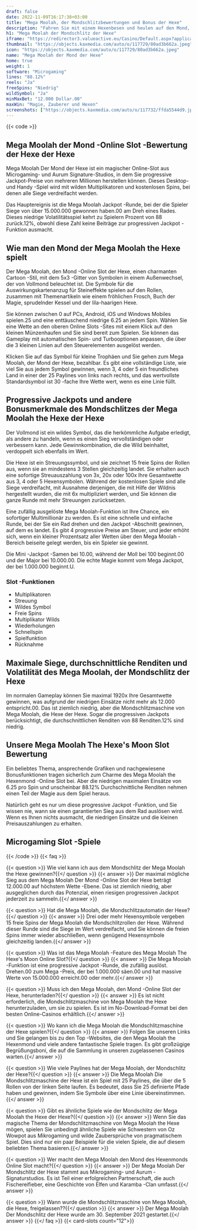 ```yaml
---
draft: false
date: 2022-11-09T16:17:38+03:00
title: "Mega Moolah, der Mondschlitzbewertungen und Bonus der Hexe"
description: "Fahren Sie mit einem Hexenbesen und heulen auf den Mond, um einen von vier progressiven Jackpots in Microgamings brandneuem progressiven Jackpot Mega Moolah the Hexenmond zu gewinnen."
h1: "Mega Moolah der Mondschlitz der Hexe"
iframe: "https://redirector3.valueactive.eu/Casino/Default.aspx?applicationid=4123&serverid=33253&gameid=megaMoolahTheWitchsMoonDesktop&ul=en&bankingURL=https://www.leovegas.com/account/deposit&lobbyURL=https://www.leovegas.com&playmode=demo"
thumbnail: "https://objects.kaxmedia.com/auto/o/117729/80ad3b662a.jpeg"
icon: "https://objects.kaxmedia.com/auto/o/117729/80ad3b662a.jpeg"
name: "Mega Moolah der Mond der Hexe"
home: true
weight: 1
software: "Microgaming"
lines: "88.12%"
reels: "Ja"
freeSpins: "Niedrig"
wildSymbol: "Ja"
minMaxBet: "12.000 Dollar.00"
maxWin: "Magie, Zauberer und Hexen"
screenshots: ["https://objects.kaxmedia.com/auto/o/117732/ffda5544d9.jpeg"]
---
```


{{< code >}}<h2>Mega Moolah der Mond -Online Slot -Bewertung der Hexe der Hexe</h2><p>Mega Moolah Der Mond der Hexe ist ein magischer Online-Slot aus Microgaming- und Aurum Signature-Studios, in dem Sie progressive Jackpot-Preise von mehreren Millionen herstellen können. Dieses Desktop- und Handy -Spiel wird mit wilden Multiplikatoren und kostenlosen Spins, bei denen alle Siege verdreifacht werden.</p><p>Das Hauptereignis ist die Mega Moolah Jackpot -Runde, bei der die Spieler Siege von über 15.000.000 gewonnen haben.00 am Dreh eines Rades. Dieses niedrige Volatilitätsspiel kehrt zu Spielern Prozent von 88 zurück.12%, obwohl diese Zahl keine Beiträge zur progressiven Jackpot -Funktion ausmacht.</p><h2>Wie man den Mond der Mega Moolah the Hexe spielt</h2><p>Der Mega Moolah, den Mond -Online Slot der Hexe, einen charmanten Cartoon -Stil, mit dem 5x3 -Gitter von Symbolen in einem Außenwechsel, der von Vollmond beleuchtet ist. Die Symbole für die Auswirkungskartenanzug für Steineffekte spielen auf den Rollen, zusammen mit Themenartikeln wie einem fröhlichen Frosch, Buch der Magie, sprudelnder Kessel und der lila-haarigen Hexe.</p><p>Sie können zwischen 0 auf PCs, Android, iOS und Windows Mobiles spielen.25 und eine enttäuschend niedrige 6.25 an jedem Spin. Wählen Sie eine Wette an den oberen Online Slots -Sites mit einem Klick auf den kleinen Münzenhaufen und Sie sind bereit zum Spielen. Sie können das Gameplay mit automatischen Spin- und Turbooptionen anpassen, die über die 3 kleinen Linien auf den Steuerelementen ausgelöst werden.</p><p>Klicken Sie auf das Symbol für kleine Trophäen und Sie gehen zum Mega Moolah, der Mond der Hexe, bezahlbar. Es gibt eine vollständige Liste, wie viel Sie aus jedem Symbol gewinnen, wenn 3, 4 oder 5 ein freundliches Land in einer der 25 Paylines von links nach rechts, und das wertvollste Standardsymbol ist 30 -fache Ihre Wette wert, wenn es eine Linie füllt.</p><h2>Progressive Jackpots und andere Bonusmerkmale des Mondschlitzes der Mega Moolah the Hexe der Hexe</h2><p>Der Vollmond ist ein wildes Symbol, das die herkömmliche Aufgabe erledigt, als andere zu handeln, wenn es einen Sieg vervollständigen oder verbessern kann. Jede Gewinnkombination, die die Wild beinhaltet, verdoppelt sich ebenfalls im Wert.</p><p>Die Hexe ist ein Streuungssymbol, und sie zeichnet 15 freie Spins der Rollen aus, wenn sie an mindestens 3 Stellen gleichzeitig landet. Sie erhalten auch eine sofortige Streuauszahlung von 3x, 20x oder 100x Ihre Gesamtwette aus 3, 4 oder 5 Hexensymbolen. Während der kostenlosen Spiele sind alle Siege verdreifacht, mit Ausnahme derjenigen, die mit Hilfe der Wildnis hergestellt wurden, die mit 6x multipliziert werden, und Sie können die ganze Runde mit mehr Streuungen zurücksetzen.</p><p>Eine zufällig ausgelöste Mega Moolah-Funktion ist Ihre Chance, ein sofortiger Multimillionär zu werden. Es ist eine schnelle und einfache Runde, bei der Sie ein Rad drehen und den Jackpot -Abschnitt gewinnen, auf dem es landet. Es gibt 4 progressive Preise am Steuer, und jeder erhöht sich, wenn ein kleiner Prozentsatz aller Wetten über den Mega Moolah -Bereich beiseite gelegt werden, bis ein Spieler sie gewinnt.</p><p>Die Mini -Jackpot -Samen bei 10.00, während der Moll bei 100 beginnt.00 und der Major bei 10.000.00. Die echte Magie kommt vom Mega Jackpot, der bei 1.000.000 beginnt.U.</p><h3>
Slot -Funktionen</h3><ul>
<li></span>
Multiplikatoren</li>
<li></span>
Streuung</li>
<li></span>
Wildes Symbol</li>
<li></span>
Freie Spins</li>
<li></span>
Multiplikator Wilds</li>
<li></span>
Wiederholungen</li>
<li></span>
Schnellspin</li>
<li></span>
Spielfunktion</li>
<li></span>
Rücknahme</li></ul><h2>Maximale Siege, durchschnittliche Renditen und Volatilität des Mega Moolah, der Mondschlitz der Hexe</h2><p>Im normalen Gameplay können Sie maximal 1920x Ihre Gesamtwette gewinnen, was aufgrund der niedrigen Einsätze nicht mehr als 12.000 entspricht.00. Das ist ziemlich niedrig, aber die Mondschlitzmaschine von Mega Moolah, die Hexe der Hexe. Sogar die progressiven Jackpots berücksichtigt, die durchschnittlichen Renditen von 88 Renditen.12% sind niedrig.</p><h2>Unsere Mega Moolah The Hexe's Moon Slot Bewertung</h2><p>Ein beliebtes Thema, ansprechende Grafiken und nachgewiesene Bonusfunktionen tragen sicherlich zum Charme des Mega Moolah the Hexenmond -Online Slot bei. Aber die niedrigen maximalen Einsätze von 6.25 pro Spin und unscheinbar 88.12% Durchschnittliche Renditen nehmen einen Teil der Magie aus dem Spiel heraus.</p><p>Natürlich geht es nur um diese progressive Jackpot -Funktion, und Sie wissen nie, wann sie einen garantierten Sieg aus dem Rad auslösen wird. Wenn es Ihnen nichts ausmacht, die niedrigen Einsätze und die kleinen Preisauszahlungen zu erhalten.</p><h2>Microgaming Slot -Spiele</h2>
{{< /code >}}
{{< faq >}}

{{< question >}} Wie viel kann ich aus dem Mondschlitz der Mega Moolah the Hexe gewinnen?{{</ question >}}
{{< answer >}} Der maximal mögliche Sieg aus dem Mega Moolah Der Mond -Online Slot der Hexe beträgt 12.000.00 auf höchstem Wette -Ebene. Das ist ziemlich niedrig, aber ausgeglichen durch das Potenzial, einen riesigen progressiven Jackpot jederzeit zu sammeln.{{</ answer >}}

{{< question >}} Hat die Mega Moolah, die Mondschlitzautomatin der Hexe?{{</ question >}}
{{< answer >}} Drei oder mehr Hexensymbole vergeben 15 freie Spins der Mega Moolah die Mondschlitzrollen der Hexe. Während dieser Runde sind die Siege im Wert verdreifacht, und Sie können die freien Spins immer wieder abschließen, wenn genügend Hexensymbole gleichzeitig landen.{{</ answer >}}

{{< question >}} Was ist das Mega Moolah -Feature des Mega Moolah The Hexe's Moon Online Slot?{{</ question >}}
{{< answer >}} Die Mega Moolah -Funktion ist eine progressive Jackpot -Runde, die zufällig auslöst. Drehen.00 zum Mega -Preis, der bei 1.000.000 säen.00 und hat massive Werte von 15.000.000 erreicht.00 oder mehr.{{</ answer >}}

{{< question >}} Muss ich den Mega Moolah, den Mond -Online Slot der Hexe, herunterladen?{{</ question >}}
{{< answer >}} Es ist nicht erforderlich, die Mondschlitzmaschine von Mega Moolah the Hexe herunterzuladen, um sie zu spielen. Es ist im No-Download-Format bei den besten Online-Casinos erhältlich.{{</ answer >}}

{{< question >}} Wo kann ich die Mega Moolah die Mondschlitzmaschine der Hexe spielen?{{</ question >}}
{{< answer >}} Folgen Sie unseren Links und Sie gelangen bis zu den Top -Websites, die den Mega Moolah the Hexenmond und viele andere fantastische Spiele tragen.  Es gibt großzügige Begrüßungsboni, die auf die Sammlung in unseren zugelassenen Casinos warten.{{</ answer >}}

{{< question >}} Wie viele Paylines hat der Mega Moolah, der Mondschlitz der Hexe?{{</ question >}}
{{< answer >}} Die Mega Moolah Die Mondschlitzmaschine der Hexe ist ein Spiel mit 25 Paylines, die über die 5 Rollen von der linken Seite laufen. Es bedeutet, dass Sie 25 definierte Pfade haben und gewinnen, indem Sie Symbole über eine Linie übereinstimmen.{{</ answer >}}

{{< question >}} Gibt es ähnliche Spiele wie der Mondschlitz der Mega Moolah the Hexe der Hexe?{{</ question >}}
{{< answer >}} Wenn Sie das magische Thema der Mondschlitzmaschine von Mega Moolah the Hexe mögen, spielen Sie unbedingt ähnliche Spiele wie Schwestern von Oz Wowpot aus Mikrogaming und wilde Zaubersprüche von pragmatischem Spiel. Dies sind nur ein paar Beispiele für die vielen Spiele, die auf diesem beliebten Thema basieren.{{</ answer >}}

{{< question >}} Wer macht den Mega Moolah den Mond des Hexenmonds Online Slot macht?{{</ question >}}
{{< answer >}} Der Mega Moolah Der Mondschlitz der Hexe stammt aus Mikrogaming- und Aurum -Signaturstudios. Es ist Teil einer erfolgreichen Partnerschaft, die auch Fischereifieber, eine Geschichte von Elfen und Karamba -Clan umfasst.{{</ answer >}}

{{< question >}} Wann wurde die Mondschlitzmaschine von Mega Moolah, die Hexe, freigelassen??{{</ question >}}
{{< answer >}} Der Mega Moolah Der Mondschlitz der Hexe wurde am 30. September 2021 gestartet.{{</ answer >}}
{{</ faq >}}
{{< card-slots count="12">}}